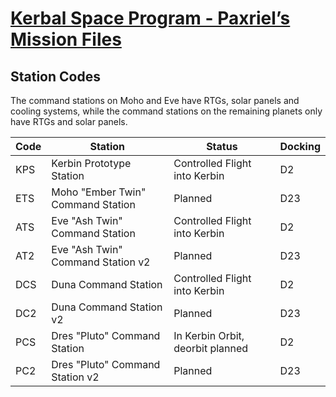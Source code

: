 # [Kerbal Space Program - Paxriel’s Mission Files](./)

## Station Codes

The command stations on Moho and Eve have RTGs, solar panels and cooling systems, while the command stations on the remaining planets only have RTGs and solar panels.

| Code | Station | Status | Docking |
|------|---------|--------|---------|
| KPS | Kerbin Prototype Station | Controlled Flight into Kerbin | D2 |
| ETS | Moho "Ember Twin" Command Station | Planned | D23 |
| ATS | Eve "Ash Twin" Command Station | Controlled Flight into Kerbin | D2 |
| AT2 | Eve "Ash Twin" Command Station v2 | Planned | D23 |
| DCS | Duna Command Station | Controlled Flight into Kerbin | D2 |
| DC2 | Duna Command Station v2 | Planned | D23 |
| PCS | Dres "Pluto" Command Station | In Kerbin Orbit, deorbit planned | D2 |
| PC2 | Dres "Pluto" Command Station v2 | Planned | D23 |
